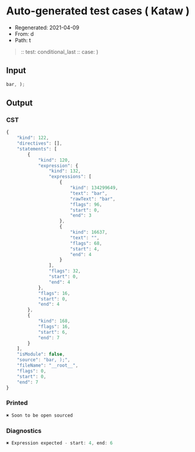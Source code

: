 # Auto-generated test cases ( Kataw )
- Regenerated: 2021-04-09
- From: d
- Path: t
> :: test: conditional_last
> :: case: )
## Input

`````js
bar, );
`````

## Output
### CST

```javascript
{
    "kind": 122,
    "directives": [],
    "statements": [
        {
            "kind": 120,
            "expression": {
                "kind": 132,
                "expressions": [
                    {
                        "kind": 134299649,
                        "text": "bar",
                        "rawText": "bar",
                        "flags": 96,
                        "start": 0,
                        "end": 3
                    },
                    {
                        "kind": 16637,
                        "text": "",
                        "flags": 68,
                        "start": 4,
                        "end": 4
                    }
                ],
                "flags": 32,
                "start": 0,
                "end": 4
            },
            "flags": 16,
            "start": 0,
            "end": 4
        },
        {
            "kind": 168,
            "flags": 16,
            "start": 6,
            "end": 7
        }
    ],
    "isModule": false,
    "source": "bar, );",
    "fileName": "__root__",
    "flags": 0,
    "start": 0,
    "end": 7
}
```

### Printed

```javascript
✖ Soon to be open sourced
```

### Diagnostics

```javascript
✖ Expression expected - start: 4, end: 6

```

